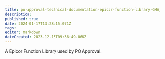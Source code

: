 ```yaml
---
title: po-approval-technical-documentation-epicor-function-library-GHA_POA
description: 
published: true
date: 2024-01-17T13:28:15.071Z
tags: 
editor: markdown
dateCreated: 2023-12-15T09:36:49.066Z
---
```


A Epicor Function Library used by PO Approval.
